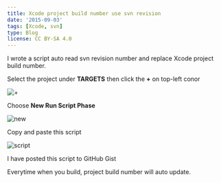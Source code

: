 ```yaml
---
title: Xcode project build number use svn revision
date: '2015-09-03'
tags: [Xcode, svn]
type: Blog
license: CC BY-SA 4.0
---
```


I wrote a script auto read svn revision number and replace Xcode project build number.

Select the project under **TARGETS** then click the **+** on top-left conor

![+](/static/images/+.png)

Choose **New Run Script Phase**

![new](/static/images/new.png)

Copy and paste this script

![script](/static/images/script.png)

I have posted this script to GitHub Gist

<script src="https://gist.github.com/HackingGate/945c53824f6b8f441868.js"></script>

Everytime when you build, project build number will auto update.

